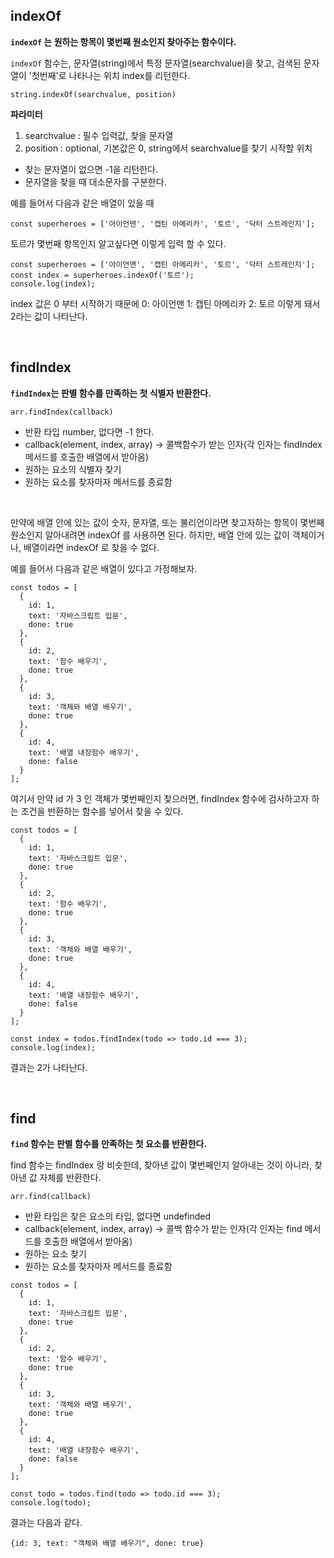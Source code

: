 ## indexOf

**`indexOf` 는 원하는 항목이 몇번째 원소인지 찾아주는 함수이다.**

`indexOf` 함수는, 문자열(string)에서 특정 문자열(searchvalue)을 찾고,
검색된 문자열이 '첫번째'로 나타나는 위치 index를 리턴한다.

`string.indexOf(searchvalue, position)`

**파라미터**

1. searchvalue : 필수 입력값, 찾을 문자열
2. position : optional, 기본값은 0, string에서 searchvalue를 찾기 시작할 위치

- 찾는 문자열이 없으면 -1을 리턴한다.
- 문자열을 찾을 때 대소문자를 구분한다.

예를 들어서 다음과 같은 배열이 있을 때

`const superheroes = ['아이언맨', '캡틴 아메리카', '토르', '닥터 스트레인지'];`

토르가 몇번째 항목인지 알고싶다면 이렇게 입력 할 수 있다.

```
const superheroes = ['아이언맨', '캡틴 아메리카', '토르', '닥터 스트레인지'];
const index = superheroes.indexOf('토르');
console.log(index);
```

index 값은 0 부터 시작하기 때문에 0: 아이언맨 1: 캡틴 아메리카 2: 토르
이렇게 돼서 2라는 값이 나타난다.

</br>

## findIndex

**`findIndex`는 판별 함수를 만족하는 첫 식별자 반환한다.**

`arr.findIndex(callback)`

- 반환 타입 number, 없다면 -1 한다.
- callback(element, index, array) → 콜백함수가 받는 인자(각 인자는 findIndex 메서드를 호출한 배열에서 받아옴)
- 원하는 요소의 식별자 찾기
- 원하는 요소를 찾자마자 메서드를 종료함

</br>

만약에 배열 안에 있는 값이 숫자, 문자열, 또는 불리언이라면 찾고자하는 항목이 몇번째 원소인지 알아내려면 indexOf 를 사용하면 된다.
하지만, 배열 안에 있는 값이 객체이거나, 배열이라면 indexOf 로 찾을 수 없다.

예를 들어서 다음과 같은 배열이 있다고 가정해보자.

```
const todos = [
  {
    id: 1,
    text: '자바스크립트 입문',
    done: true
  },
  {
    id: 2,
    text: '함수 배우기',
    done: true
  },
  {
    id: 3,
    text: '객체와 배열 배우기',
    done: true
  },
  {
    id: 4,
    text: '배열 내장함수 배우기',
    done: false
  }
];
```

여기서 만약 id 가 3 인 객체가 몇번째인지 찾으러면, findIndex 함수에 검사하고자 하는 조건을 반환하는 함수를 넣어서 찾을 수 있다.

```
const todos = [
  {
    id: 1,
    text: '자바스크립트 입문',
    done: true
  },
  {
    id: 2,
    text: '함수 배우기',
    done: true
  },
  {
    id: 3,
    text: '객체와 배열 배우기',
    done: true
  },
  {
    id: 4,
    text: '배열 내장함수 배우기',
    done: false
  }
];

const index = todos.findIndex(todo => todo.id === 3);
console.log(index);
```

결과는 2가 나타난다.

</br>

## find

**`find` 함수는 판별 함수를 만족하는 첫 요소를 반환한다.**

find 함수는 findIndex 랑 비슷한데, 찾아낸 값이 몇번째인지 알아내는 것이 아니라, 찾아낸 값 자체를 반환한다.

`arr.find(callback)`

- 반환 타입은 찾은 요소의 타입, 없다면 undefinded
- callback(element, index, array) → 콜백 함수가 받는 인자(각 인자는 find 메서드를 호출한 배열에서 받아옴)
- 원하는 요소 찾기
- 원하는 요소를 찾자마자 메서드를 종료함

```
const todos = [
  {
    id: 1,
    text: '자바스크립트 입문',
    done: true
  },
  {
    id: 2,
    text: '함수 배우기',
    done: true
  },
  {
    id: 3,
    text: '객체와 배열 배우기',
    done: true
  },
  {
    id: 4,
    text: '배열 내장함수 배우기',
    done: false
  }
];

const todo = todos.find(todo => todo.id === 3);
console.log(todo);
```

결과는 다음과 같다.

```
{id: 3, text: "객체와 배열 배우기", done: true}
```
